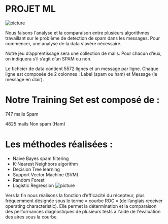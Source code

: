 # PROJET ML

![picture](https://miro.medium.com/max/1400/1*hsyCZOYoGrX6BJsj4Lgrhg.png)

Nous faisons l'analyse et la comparaison entre plusieurs algorithmes travaillant sur le problème de detection de spam dans les messages. 
Pour commencer, une analyse de la data s'avère nécessaire. 

Notre jeu d’apprentissage sera une collection de mails. Pour chacun d’eux, on indiquera s’il s’agit d’un SPAM ou non.

Le fichcier de data contient 5572 lignes et un message par ligne. Chaque ligne est composée de 2 colonnes : Label (spam ou ham) et Message (le message en clair).

# Notre Training Set est composé de :

747 mails Spam

4825 mails Non spam (Ham)

# Les méthodes réalisées : 

- Naive Bayes spam filtering
- K-Nearest Neighbors algorithm
- Decision Tree learning
- Support Vector Machine (SVM)
- Random Forest
- Logistic Regression
![picture](file:///C:/Users/Kenza/Desktop/machine-learning-map-DONE.png)

Vers la fin nous réalisons la fonction d’efficacité du récepteur, plus fréquemment désignée sous le terme « courbe ROC » (de l’anglais receiver operating characteristic). Elle permet la détermination et la comparaison des performances diagnostiques de plusieurs tests à l'aide de l'évaluation des aires sous la courbe. 
